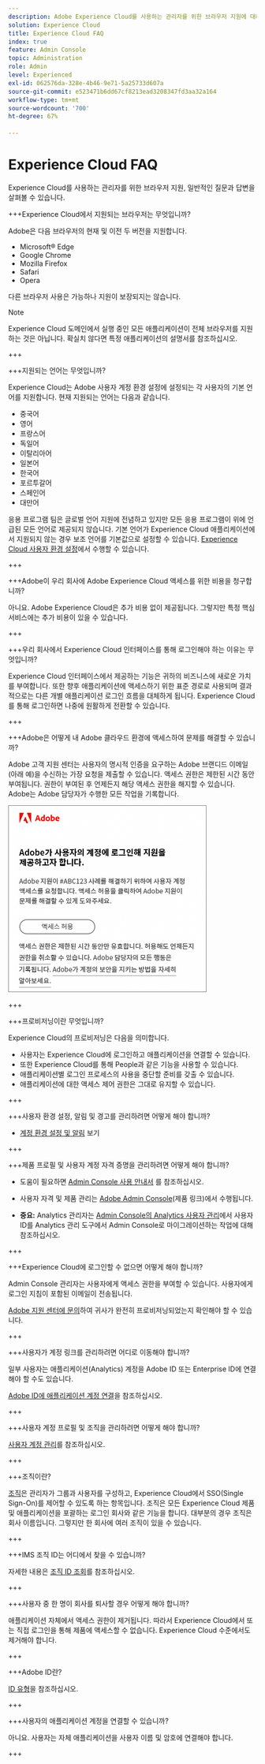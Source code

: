 ```yaml
---
description: Adobe Experience Cloud를 사용하는 관리자를 위한 브라우저 지원에 대해 알아보고, 일반적인 질문에 대한 답변을 얻을 수 있습니다.
solution: Experience Cloud
title: Experience Cloud FAQ
index: true
feature: Admin Console
topic: Administration
role: Admin
level: Experienced
exl-id: 062576da-328e-4b46-9e71-5a25733d607a
source-git-commit: e523471b6dd67cf8213ead3208347fd3aa32a164
workflow-type: tm+mt
source-wordcount: '700'
ht-degree: 67%

---
```


# Experience Cloud FAQ

Experience Cloud를 사용하는 관리자를 위한 브라우저 지원, 일반적인 질문과 답변을 살펴볼 수 있습니다.

+++Experience Cloud에서 지원되는 브라우저는 무엇입니까?

Adobe은 다음 브라우저의 현재 및 이전 두 버전을 지원합니다.

* Microsoft® Edge
* Google Chrome
* Mozilla Firefox
* Safari
* Opera

다른 브라우저 사용은 가능하나 지원이 보장되지는 않습니다.

>[!NOTE]
>
>Experience Cloud 도메인에서 실행 중인 모든 애플리케이션이 전체 브라우저를 지원하는 것은 아닙니다. 확실치 않다면 특정 애플리케이션의 설명서를 참조하십시오.

+++

+++지원되는 언어는 무엇입니까?

Experience Cloud는 Adobe 사용자 계정 환경 설정에 설정되는 각 사용자의 기본 언어를 지원합니다. 현재 지원되는 언어는 다음과 같습니다.

* 중국어
* 영어
* 프랑스어
* 독일어
* 이탈리아어
* 일본어
* 한국어
* 포르투갈어
* 스페인어
* 대만어

응용 프로그램 팀은 글로벌 언어 지원에 전념하고 있지만 모든 응용 프로그램이 위에 언급된 모든 언어로 제공되지 않습니다. 기본 언어가 Experience Cloud 애플리케이션에서 지원되지 않는 경우 보조 언어를 기본값으로 설정할 수 있습니다. [Experience Cloud 사용자 환경 설정](https://experience.adobe.com/preferences)에서 수행할 수 있습니다.

+++

+++Adobe이 우리 회사에 Adobe Experience Cloud 액세스를 위한 비용을 청구합니까?

아니요. Adobe Experience Cloud은 추가 비용 없이 제공됩니다. 그렇지만 특정 핵심 서비스에는 추가 비용이 있을 수 있습니다.

+++

+++우리 회사에서 Experience Cloud 인터페이스를 통해 로그인해야 하는 이유는 무엇입니까?

Experience Cloud 인터페이스에서 제공하는 기능은 귀하의 비즈니스에 새로운 가치를 부여합니다. 또한 향후 애플리케이션에 액세스하기 위한 표준 경로로 사용되며 결과적으로는 다른 개별 애플리케이션 로그인 흐름을 대체하게 됩니다. Experience Cloud를 통해 로그인하면 나중에 원활하게 전환할 수 있습니다.

+++

+++Adobe은 어떻게 내 Adobe 클라우드 환경에 액세스하여 문제를 해결할 수 있습니까?

Adobe 고객 지원 센터는 사용자의 명시적 인증을 요구하는 Adobe 브랜디드 이메일(아래 예)을 수신하는 가장 요청을 제출할 수 있습니다. 액세스 권한은 제한된 시간 동안 부여됩니다. 권한이 부여된 후 언제든지 해당 액세스 권한을 해지할 수 있습니다. Adobe는 Adobe 담당자가 수행한 모든 작업을 기록합니다.

![Adobe 지원 사례](../assets/support-email.png)

+++

+++프로비저닝이란 무엇입니까?

Experience Cloud의 프로비저닝은 다음을 의미합니다.

* 사용자는 Experience Cloud에 로그인하고 애플리케이션을 연결할 수 있습니다.
* 또한 Experience Cloud를 통해 People과 같은 기능을 사용할 수 있습니다.
* 애플리케이션별 로그인 프로세스의 사용을 중단할 준비를 갖출 수 있습니다.
* 애플리케이션에 대한 액세스 제어 권한은 그대로 유지할 수 있습니다.

+++

+++사용자 환경 설정, 알림 및 경고를 관리하려면 어떻게 해야 합니까?

* [계정 환경 설정 및 알림](/help/interface/features/account-preferences.md) 보기

+++

+++제품 프로필 및 사용자 계정 자격 증명을 관리하려면 어떻게 해야 합니까?

* 도움이 필요하면 [Admin Console 사용 안내서](https://helpx.adobe.com/kr/enterprise/admin-guide.html) 를 참조하십시오.

* 사용자 자격 및 제품 관리는 [Adobe Admin Console](https://adminconsole.adobe.com/enterprise)(제품 링크)에서 수행됩니다.

* **중요:** Analytics 관리자는 [Admin Console의 Analytics 사용자 관리](https://experienceleague.adobe.com/docs/analytics/admin/user-product-management/migrate-users/c-migration-tool.html?lang=ko)에서 사용자 ID를 Analytics 관리 도구에서 Admin Console로 마이그레이션하는 작업에 대해 참조하십시오.

+++

+++Experience Cloud에 로그인할 수 없으면 어떻게 해야 합니까?

Admin Console 관리자는 사용자에게 액세스 권한을 부여할 수 있습니다. 사용자에게 로그인 지침이 포함된 이메일이 전송됩니다.

[Adobe 지원 센터에 문의](https://experienceleague.adobe.com/ko?support-solution=General#support)하여 귀사가 완전히 프로비저닝되었는지 확인해야 할 수 있습니다.

+++

+++사용자가 계정 링크를 관리하려면 어디로 이동해야 합니까?

일부 사용자는 애플리케이션(Analytics) 계정을 Adobe ID 또는 Enterprise ID에 연결해야 할 수도 있습니다.

[Adobe ID에 애플리케이션 계정 연결](../administration/organizations.md)을 참조하십시오.

+++

+++사용자 계정 프로필 및 조직을 관리하려면 어떻게 해야 합니까?

[사용자 계정 관리](../administration/organizations.md)를 참조하십시오.

+++

+++조직이란?

[조직](../administration/organizations.md)은 관리자가 그룹과 사용자를 구성하고, Experience Cloud에서 SSO(Single Sign-On)를 제어할 수 있도록 하는 항목입니다. 조직은 모든 Experience Cloud 제품 및 애플리케이션을 포괄하는 로그인 회사와 같은 기능을 합니다. 대부분의 경우 조직은 회사 이름입니다. 그렇지만 한 회사에 여러 조직이 있을 수 있습니다.

+++

+++IMS 조직 ID는 어디에서 찾을 수 있습니까?

자세한 내용은 [조직 ID 조회](../administration/organizations.md)를 참조하십시오.

+++

+++사용자 중 한 명이 회사를 퇴사할 경우 어떻게 해야 합니까?

애플리케이션 자체에서 액세스 권한이 제거됩니다. 따라서 Experience Cloud에서 또는 직접 로그인을 통해 제품에 액세스할 수 없습니다. Experience Cloud 수준에서도 제거해야 합니다.

+++

+++Adobe ID란?

[ID 유형](https://helpx.adobe.com/kr/enterprise/using/identity.html)을 참조하십시오.

+++

+++사용자의 애플리케이션 계정을 연결할 수 있습니까?

아니요. 사용자는 자체 애플리케이션을 사용자 이름 및 암호에 연결해야 합니다.

+++
